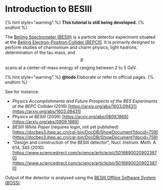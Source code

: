 # Introduction to BESIII

{% hint style="warning" %}
**This tutorial is still being developed.**
{% endhint %}

The [Beijing Spectrometer \(BESIII\)](http://bes3.ihep.ac.cn/) is a particle detector experiment situated at the [Beijing Electron-Positron Collider \(BEPCII\)](http://english.ihep.cas.cn/doc/1840.html). It is primarily designed to perform studies of charmonium and charm physics, light hadrons, determination of the tau mass, and $$R$$ scans at a center-of-mass energy of ranging between 2 to 5 GeV.

{% hint style="warning" %}
**@todo** Elaborate or refer to official pages.
{% endhint %}

See for instance:

* _Physics Accomplishments and Future Prospects of the BES Experiments at the BEPC Collider_ \(2016\) [https://arxiv.org/abs/1603.09431](https://arxiv.org/abs/1603.09431)
* _Physics at BESIII_ \(2009\) [https://arxiv.org/abs/0809.1869](https://arxiv.org/abs/0809.1869)
* _BESIII White Paper_ \(requires login, not yet published\) [https://docbes3.ihep.ac.cn/cgi-bin/DocDB/ShowDocument?docid=759](https://docbes3.ihep.ac.cn/cgi-bin/DocDB/ShowDocument?docid=759)
* "Design and construction of the BESIII detector", _Nucl. Instrum. Meth._ A 614, 345 \(2010\). [https://www.sciencedirect.com/science/article/pii/S0168900209023870](https://www.sciencedirect.com/science/article/pii/S0168900209023870)

Output of the detector is analysed using the [BESIII Offline Software System \(BOSS\)](http://english.ihep.cas.cn/bes/doc/2247.html).

